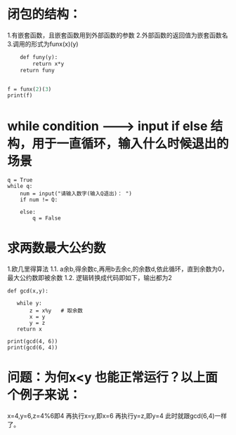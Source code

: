# 闭包的结构：
1.有嵌套函数，且嵌套函数用到外部函数的参数
2.外部函数的返回值为嵌套函数名
3.调用的形式为funx(x)(y)


```def funx(x):
    def funy(y):
        return x*y
    return funy


f = funx(2)(3)
print(f)
```

# while condition  ---> input  if  else 结构，用于一直循环，输入什么时候退出的场景

```
q = True
while q:
    num = input("请输入数字(输入Q退出)： ")
    if num != Q:
        
    else:
        q = False
```

# 求两数最大公约数

1.欧几里得算法
  1.1. a余b,得余数c,再用b去余c,的余数d,依此循环，直到余数为0，最大公约数即被余数
  1.2. 逻辑转换成代码即如下，输出都为2

```
def gcd(x,y):

   while y:
       z = x%y   # 取余数
       x = y
       y = z
   return x

print(gcd(4, 6))
print(gcd(6, 4))
```

# 问题：为何x<y 也能正常运行？以上面个例子来说：
x=4,y=6,z=4%6即4
再执行x=y,即x=6
再执行y=z,即y=4
此时就跟gcd(6,4)一样了。
